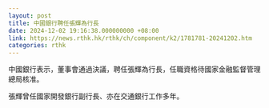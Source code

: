 ```yaml
---
layout: post
title: 中國銀行聘任張輝為行長
date: 2024-12-02 19:16:38.000000000 +08:00
link: https://news.rthk.hk/rthk/ch/component/k2/1781781-20241202.htm
categories: rthk
---
```


中國銀行表示，董事會通過決議，聘任張輝為行長，任職資格待國家金融監督管理總局核准。

張輝曾任國家開發銀行副行長、亦在交通銀行工作多年。
